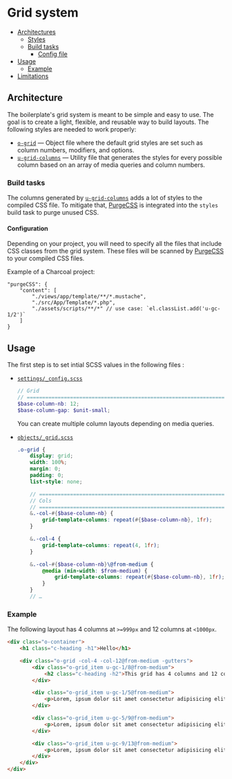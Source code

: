 # Grid system

* [Architectures](#architectures)
  * [Styles](#styles)
  * [Build tasks](#build-tasks)
    * [Config file](#config-file)
* [Usage](#usage)
  * [Example](#example)
* [Limitations](#limitations)

## Architecture

The boilerplate's grid system is meant to be simple and easy to use. The goal is to create a light, flexible, and reusable way to build layouts.
The following styles are needed to work properly:

* [`o-grid`](../assets/styles/objects/_grid.scss) — Object file where the default grid styles are set such as column numbers, modifiers, and options.
* [`u-grid-columns`](../assets/styles/utilities/_grid-column.scss) — Utility file that generates the styles for every possible column based on an array of media queries and column numbers.

### Build tasks

The columns generated by [`u-grid-columns`](../assets/styles/utilities/_grid-column.scss) adds a lot of styles to the compiled CSS file. To mitigate that, [PurgeCSS] is integrated into the `styles` build task to purge unused CSS.

#### Configuration

Depending on your project, you will need to specify all the files that include CSS classes from the grid system. These files will be scanned by [PurgeCSS] to your compiled CSS files.

Example of a Charcoal project:

```jsonc
"purgeCSS": {
    "content": [
        "./views/app/template/**/*.mustache",
        "./src/App/Template/*.php",
        "./assets/scripts/**/*" // use case: `el.classList.add('u-gc-1/2')`
    ]
}
```

## Usage

The first step is to set intial SCSS values in the following files :

- [`settings/_config.scss`](../assets/styles/settings/_config.scss)

    ```scss
    // Grid
    // ==========================================================================
    $base-column-nb: 12;
    $base-column-gap: $unit-small;
    ```

    You can create multiple column layouts depending on media queries.

- [`objects/_grid.scss`](../assets/styles/objects/_grid.scss)

    ```scss
    .o-grid {
        display: grid;
        width: 100%;
        margin: 0;
        padding: 0;
        list-style: none;

        // ==========================================================================
        // Cols
        // ==========================================================================
        &.-col-#{$base-column-nb} {
            grid-template-columns: repeat(#{$base-column-nb}, 1fr);
        }

        &.-col-4 {
            grid-template-columns: repeat(4, 1fr);
        }

        &.-col-#{$base-column-nb}\@from-medium {
            @media (min-width: $from-medium) {
                grid-template-columns: repeat(#{$base-column-nb}, 1fr);
            }
        }
        // …
    ```

### Example

The following layout has 4 columns at `>=999px` and 12 columns at `<1000px`.

```html
<div class="o-container">
    <h1 class="c-heading -h1">Hello</h1>

    <div class="o-grid -col-4 -col-12@from-medium -gutters">
        <div class="o-grid_item u-gc-1/8@from-medium">
            <h2 class="c-heading -h2">This grid has 4 columns and 12 columns from `medium` MQ</h2>
        </div>

        <div class="o-grid_item u-gc-1/5@from-medium">
            <p>Lorem, ipsum dolor sit amet consectetur adipisicing elit. Expedita provident distinctio deleniti eaque cumque doloremque aut quo dicta porro commodi, temporibus totam dolor autem tempore quasi ullam sed suscipit vero?</p>
        </div>

        <div class="o-grid_item u-gc-5/9@from-medium">
            <p>Lorem, ipsum dolor sit amet consectetur adipisicing elit. Expedita provident distinctio deleniti eaque cumque doloremque aut quo dicta porro commodi, temporibus totam dolor autem tempore quasi ullam sed suscipit vero?</p>
        </div>

        <div class="o-grid_item u-gc-9/13@from-medium">
            <p>Lorem, ipsum dolor sit amet consectetur adipisicing elit. Expedita provident distinctio deleniti eaque cumque doloremque aut quo dicta porro commodi, temporibus totam dolor autem tempore quasi ullam sed suscipit vero?</p>
        </div>
    </div>
</div>
```

[PurgeCSS]: https://purgecss.com/
